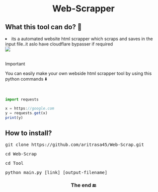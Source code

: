  <h1 align="center">
  Web-Scrapper 
</h1>

<h2>What this tool can do? 🦸 </h2>


<li> its a automated website html 
scrapper which scraps and saves in
the input file..it aslo have cloudflare
bypasser if required</li>



<img src="https://github.com/aritrasa45/Web-Scrap/blob/main/git_img.jpg" style="display:block; margin: 0 auto;">

<br>


>[!IMPORTANT]
>You can easily make your own webside html
>scrapper tool by using this python
>commands ⬇️


<br>


```jsx
import requests

x = https://google.com
y = requests.get(x)
print(y)
```



<h2>How to install?</h2>

<pre>git clone https://github.com/aritrasa45/Web-Scrap.git</pre>

<pre>cd Web-Scrap</pre>
<pre>cd Tool</pre>
<pre>python main.py [link] [output-filename]</pre>


<h3 align="center">
  The end 🔚
</h3>


